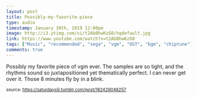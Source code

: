 ```yaml
---
layout: post
title: Possibly-my-favorite-piece
type: audio
timestamp: January 30th, 2019 12:00pm
image: http://i3.ytimg.com/vi/t2AbBhwKzG0/hqdefault.jpg
link: https://www.youtube.com/watch?v=t2AbBhwKzG0
tags: ["Music", "recommended", "sega", "vgm", "OST", "bgm", "chiptune"]
comments: true
---
```

    
Possibly my favorite piece of vgm ever.  The samples are so tight, and the rhythms sound so juxtapositioned yet thematically perfect.  I can never get over it.  Those 8 minutes fly by in a blink.
 
  
<small>source: https://saturdayxiii.tumblr.com/post/182429048257</small>